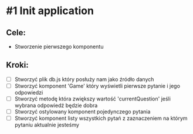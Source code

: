# #1 Init application

## Cele:
- Stworzenie pierwszego komponentu

## Kroki:
- [ ] Stworzyć plik db.js który posłuży nam jako źródło danych
- [ ] Stworzyć komponent 'Game' który wyświetli pierwsze pytanie i jego odpowiedzi
- [ ] Stworzyć metodę która zwiększy wartość 'currentQuestion' jeśli wybrana odpowiedź będzie dobra
- [ ] Stworzyć ostylowany komponent pojedynczego pytania
- [ ] Stworzyć komponent listy wszystkich pytań z zaznaczeniem na którym pytaniu aktualnie jesteśmy
